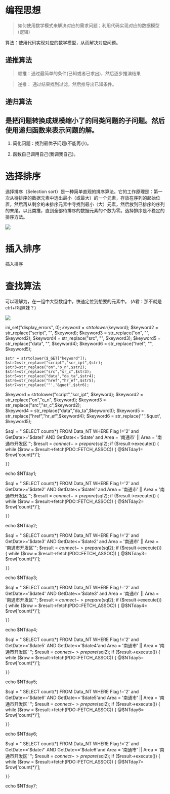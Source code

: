 # 编程思想

> 如何使用数学模式来解决对应的需求问题；利用代码实现对应的数据模型(逻辑)

算法：使用代码实现对应的数学模型，从而解决对应问题。


## **递推算法**

> 顺推：通过最简单的条件(已知或者已求出)，然后逐步推演结果


> 逆推： 通过结果找到过滤，然后推导出已知条件。



## **递归算法**

## 是把问题转换成规模缩小了的同类问题的子问题。然后使用递归函数来表示问题的解。

1. 简化问题：找到最优子问题(不能再小)。

2. 函数自己调用自己(我调我自己)。



# **选择排序**

选择排序（Selection sort）是一种简单直观的排序算法。它的工作原理是：第一次从待排序的数据元素中选出最小（或最大）的一个元素，存放在序列的起始位置，然后再从剩余的未排序元素中寻找到最小（大）元素，然后放到已排序的序列的末尾。以此类推，直到全部待排序的数据元素的个数为零。选择排序是不稳定的排序方法。

![](img/笔记/1.gif)



# **插入排序**

插入排序



# **查找算法**

可以理解为，在一组中大型数组中，快速定位到想要的元素中。
(A君：那不就是ctrl+f吗妹妹？)

![](img/笔记/28.png)

 ini_set("display_errors", 0);
    $keyword =   strtolower($keyword);
    $keyword2 = str_replace("script", "", $keyword);
    $keyword3 = str_replace("on", "",     $keyword2);
    $keyword4 = str_replace("src", "",    $keyword3);
    $keyword5 = str_replace("data", "",   $keyword4);
    $keyword6 = str_replace("href", "",   $keyword5);


    $str = strtolower($_GET["keyword"]);
    $str2=str_replace("script","scr_ipt",$str);
    $str3=str_replace("on","o_n",$str2);
    $str4=str_replace("src","sr_c",$str3);
    $str5=str_replace("data","da_ta",$str4);
    $str6=str_replace("href","hr_ef",$str5);
    $str7=str_replace('"','&quot',$str6);


$keyword =   strtolower("script","scr_ipt", $keyword);
$keyword2 = str_replace("on","o_n", $keyword);
$keyword3 = str_replace("src","sr_c",$keyword2);    
$keyword4 = str_replace("data","da_ta",$keyword3);
$keyword5 = str_replace("href","hr_ef",$keyword4);
$keyword6 = str_replace('"','&quot',   $keyword5);





$sql = " SELECT count(*) FROM Data_NT WHERE Flag !='2'  and GetDate>='$date1' AND GetDate<='$date'  and Area = '南通市' || Area = '南通市开发区'";
$result = $connect->prepare($sql2);
if ($result->execute()) {
    while ($row = $result->fetch(PDO::FETCH_ASSOC)) {
        @$NTday1= $row['count(*)'];

    }}
echo $NTday1;

$sql = " SELECT count(*) FROM Data_NT WHERE Flag !='2'  and GetDate>='$date2' AND GetDate<='$date1' and Area = '南通市' || Area = '南通市开发区'";
$result = $connect->prepare($sql2);
if ($result->execute()) {
    while ($row = $result->fetch(PDO::FETCH_ASSOC)) {
        @$NTday2= $row['count(*)'];

    }}
echo $NTday2;


$sql = " SELECT count(*) FROM Data_NT WHERE  Flag !='2'  and GetDate>='$date3' AND GetDate<='$date2' and Area = '南通市' || Area = '南通市开发区'";
$result = $connect->prepare($sql2);
if ($result->execute()) {
    while ($row = $result->fetch(PDO::FETCH_ASSOC)) {
        @$NTday3= $row['count(*)'];

    }}
echo $NTday3;


$sql = " SELECT count(*) FROM Data_NT WHERE Flag !='2'  and GetDate>='$date4' AND GetDate<='$date3' and Area = '南通市' || Area = '南通市开发区'";
$result = $connect->prepare($sql2);
if ($result->execute()) {
    while ($row = $result->fetch(PDO::FETCH_ASSOC)) {
        @$NTday4= $row['count(*)'];

    }}
echo $NTday4;



$sql = " SELECT count(*) FROM Data_NT WHERE Flag !='2'  and GetDate>='$date5' AND GetDate<='$date4'and Area = '南通市' || Area = '南通市开发区' ";
$result = $connect->prepare($sql2);
if ($result->execute()) {
    while ($row = $result->fetch(PDO::FETCH_ASSOC)) {
        @$NTday5= $row['count(*)'];

    }}
echo $NTday5;



$sql = " SELECT count(*) FROM Data_NT WHERE Flag !='2'  and GetDate>='$date6' AND GetDate<='$date5'and Area = '南通市' || Area = '南通市开发区' ";
$result = $connect->prepare($sql2);
if ($result->execute()) {
    while ($row = $result->fetch(PDO::FETCH_ASSOC)) {
        @$NTday6= $row['count(*)'];

    }}
echo $NTday6;


$sql = " SELECT count(*) FROM Data_NT WHERE Flag !='2'  and GetDate>='$date7' AND GetDate<='$date6'and Area = '南通市' || Area = '南通市开发区' ";
$result = $connect->prepare($sql2);
if ($result->execute()) {
    while ($row = $result->fetch(PDO::FETCH_ASSOC)) {
        @$NTday7= $row['count(*)'];

    }}
echo $NTday7;
